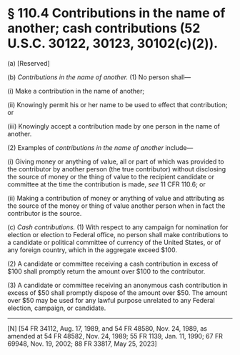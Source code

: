 # § 110.4   Contributions in the name of another; cash contributions (52 U.S.C. 30122, 30123, 30102(c)(2)).

(a) [Reserved]


(b) *Contributions in the name of another.* (1) No person shall—


(i) Make a contribution in the name of another;


(ii) Knowingly permit his or her name to be used to effect that contribution; or


(iii) Knowingly accept a contribution made by one person in the name of another.


(2) Examples of *contributions in the name of another* include—


(i) Giving money or anything of value, all or part of which was provided to the contributor by another person (the true contributor) without disclosing the source of money or the thing of value to the recipient candidate or committee at the time the contribution is made, *see* 11 CFR 110.6; or


(ii) Making a contribution of money or anything of value and attributing as the source of the money or thing of value another person when in fact the contributor is the source.


(c) *Cash contributions.* (1) With respect to any campaign for nomination for election or election to Federal office, no person shall make contributions to a candidate or political committee of currency of the United States, or of any foreign country, which in the aggregate exceed $100.


(2) A candidate or committee receiving a cash contribution in excess of $100 shall promptly return the amount over $100 to the contributor.


(3) A candidate or committee receiving an anonymous cash contribution in excess of $50 shall promptly dispose of the amount over $50. The amount over $50 may be used for any lawful purpose unrelated to any Federal election, campaign, or candidate.



---

[N] [54 FR 34112, Aug. 17, 1989, and 54 FR 48580, Nov. 24, 1989, as amended at 54 FR 48582, Nov. 24, 1989; 55 FR 1139, Jan. 11, 1990; 67 FR 69948, Nov. 19, 2002; 88 FR 33817, May 25, 2023]




